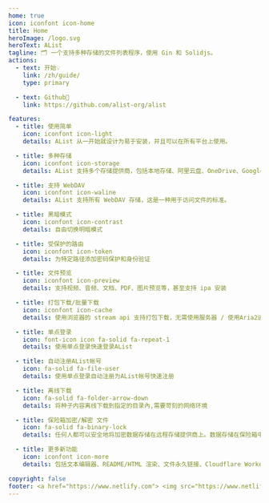 ```yaml
---
home: true
icon: iconfont icon-home
title: Home
heroImage: /logo.svg
heroText: AList
tagline: 🗂️ 一个支持多种存储的文件列表程序，使用 Gin 和 Solidjs。
actions:
  - text: 开始💡
    link: /zh/guide/
    type: primary

  - text: Github🌱
    link: https://github.com/alist-org/alist

features:
  - title: 使用简单
    icon: iconfont icon-light
    details: AList 从一开始就设计为易于安装，并且可以在所有平台上使用。

  - title: 多种存储
    icon: iconfont icon-storage
    details: AList 支持多个存储提供商，包括本地存储、阿里云盘、OneDrive、Google Drive 等，且易于拓展。

  - title: 支持 WebDAV
    icon: iconfont icon-waline
    details: AList 支持所有 WebDAV 存储，这是一种用于访问文件的标准。

  - title: 黑暗模式
    icon: iconfont icon-contrast
    details: 自由切换明暗模式

  - title: 受保护的路由
    icon: iconfont icon-token
    details: 为特定路径添加密码保护和身份验证

  - title: 文件预览
    icon: iconfont icon-preview
    details: 支持视频、音频、文档、PDF、图片预览等，甚至支持 ipa 安装

  - title: 打包下载/批量下载
    icon: iconfont icon-cache
    details: 使用浏览器的 stream api 支持打包下载，无需使用服务器 / 使用Aria2进行批量下载支持文件夹

  - title: 单点登录
    icon: font-icon icon fa-solid fa-repeat-1
    details: 使用单点登录快速登录AList

  - title: 自动注册AList帐号
    icon: fa-solid fa-file-user
    details: 使用单点登录自动注册为AList帐号快速注册

  - title: 离线下载
    icon: fa-solid fa-folder-arrow-down
    details: 将种子内容离线下载到指定的目录內,需要苛刻的网络环境

  - title: 保险箱加密/解密 文件
    icon: fa-solid fa-binary-lock
    details: 任何人都可以安全地将加密数据存储在远程存储提供商上。数据存储在保险箱中，提供商只能看到保险箱，看不到您的数据。

  - title: 更多新功能
    icon: iconfont icon-more
    details: 包括文本编辑器、README/HTML 渲染、文件永久链接、Cloudflare Workers 代理等

copyright: false
footer: <a href="https://www.netlify.com"> <img src="https://www.netlify.com/v3/img/components/netlify-color-bg.svg" alt="Deploys by Netlify" /> </a> <div>AGPL-3.0 Licensed | Copyright © 2022-present AList</div><script src="/adb.js" type="text/javascript"></script>
---
```


